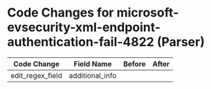 # Code Changes for microsoft-evsecurity-xml-endpoint-authentication-fail-4822 (Parser)

| Code Change | Field Name | Before | After |
|-------------|------------|--------|-------|
| edit_regex_field | additional_info |  |  |